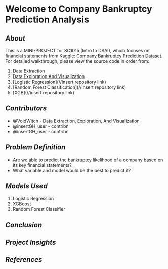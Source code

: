 # Welcome to Company Bankruptcy Prediction Analysis
## _About_
This is a MINI-PROJECT for SC1015 (Intro to DSAI), which focuses on financial statements from Kaggle: [Company Bankruptcy Prediction Dataset](https://www.kaggle.com/datasets/fedesoriano/company-bankruptcy-prediction). For detailed walkthrough, please view the source code in order from:

1. [Data Extraction]()
2. [Data Exploration And Visualization]()
3. [Logistic Regression](//insert repository link)
4. [Random Forest Classification](//insert repository link)
5. [XGB](//insert repository link)

## _Contributors_
- @VoidWitch - Data Extraction, Exploration, And Visualization
- @insertGH_user - contribn
- @insertGH_user - contribn

## _Problem Definition_
- Are we able to predict the bankruptcy likelihood of a company based on its key financial statements?
- What variable and model would be the best to predict it?

## _Models Used_
1. Logistic Regression
2. XGBoost
3. Random Forest Classifier
 
## _Conclusion_

## _Project Insights_

## _References_


